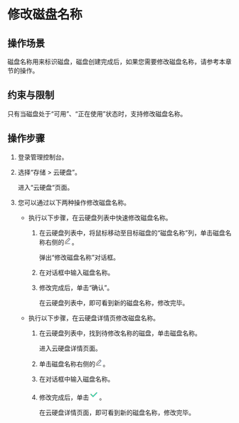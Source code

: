 # 修改磁盘名称<a name="evs_01_0061"></a>

## 操作场景<a name="section173983774120"></a>

磁盘名称用来标识磁盘，磁盘创建完成后，如果您需要修改磁盘名称，请参考本章节的操作。

## 约束与限制<a name="section6871711184810"></a>

只有当磁盘处于“可用”、“正在使用”状态时，支持修改磁盘名称。

## 操作步骤<a name="section125951212204911"></a>

1.  登录管理控制台。
2.  选择“存储 \> 云硬盘”。

    进入“云硬盘“页面。

3.  您可以通过以下两种操作修改磁盘名称。
    -   执行以下步骤，在云硬盘列表中快速修改磁盘名称。
        1.  在云硬盘列表中，将鼠标移动至目标磁盘的“磁盘名称”列，单击磁盘名称右侧的![](figures/icon-editname.png)。

            弹出“修改磁盘名称”对话框。

        2.  在对话框中输入磁盘名称。
        3.  修改完成后，单击“确认”。

            在云硬盘列表中，即可看到新的磁盘名称，修改完毕。

    -   执行以下步骤，在云硬盘详情页修改磁盘名称。
        1.  在云硬盘列表中，找到待修改名称的磁盘，单击磁盘名称。

            进入云硬盘详情页面。

        2.  单击磁盘名称右侧的![](figures/icon-editname.png)。
        3.  在对话框中输入磁盘名称。
        4.  修改完成后，单击![](figures/zh-cn_image_0132912869.png)。

            在云硬盘详情页面，即可看到新的磁盘名称，修改完毕。




